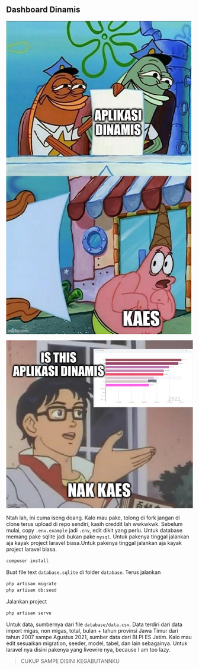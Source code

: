 ## Dashboard Dinamis

![patrcik](./docs/patrick.jpg)

![idk](./docs/is-this.jpg)

Ntah lah, ini cuma iseng doang. Kalo mau pake, tolong di fork jangan di clone terus upload di repo sendiri, kasih creddit lah wwkwkwk. Sebelum mulai, copy `.env.example` jadi `.env`, edit dikit yang perlu. Untuk database memang pake sqlite jadi bukan pake `mysql`. Untuk pakenya tinggal jalankan aja kayak project laravel biasa.Untuk pakenya tinggal jalankan aja kayak project laravel biasa.

```bash
composer install
```

Buat file text `database.sqlite` di folder `database`. Terus jalankan

```bash
php artisan migrate
php artisan db:seed
```

Jalankan project

```bash
php artisan serve
```

Untuk data, sumbernya dari file `database/data.csv`. Data terdiri dari data import migas, non migas, total, bulan + tahun provinsi Jawa Timur dari tahun 2007 sampe Agustus 2021, sumber data dari BI PI ES Jatim. Kalo mau edit sesuaikan migration, seeder, model, tabel, dan lain sebagainya. Untuk laravel nya disini pakenya yang livewire nya, because I am too lazy.

> CUKUP SAMPE DISINI KEGABUTANNKU